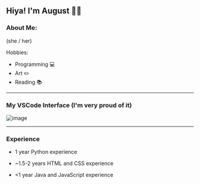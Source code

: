 ## Hiya! I'm August 🏳️‍🌈

### About Me:

(she / her)

Hobbies:

- Programming 💻
- Art ✏️
- Reading 📚

---

### My VSCode Interface (I'm very proud of it)

![image](https://user-images.githubusercontent.com/110700696/206503122-995b4016-dda3-4054-9a5a-bfe1321d71c1.png)

---

### Experience

- 1 year Python experience

- ~1.5-2 years HTML and CSS experience

- <1 year Java and JavaScript experience

